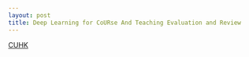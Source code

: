 ```yaml
---
layout: post
title: Deep Learning for CoURse And Teaching Evaluation and Review
---
```




[CUHK](https://ieeexplore.ieee.org/document/9678633)